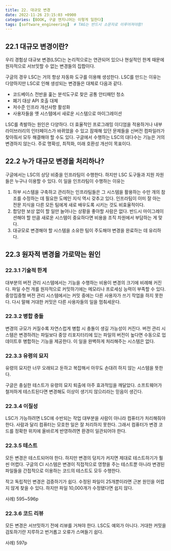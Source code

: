 ```yaml
---
title: 22. 대규모 변경
date: 2022-11-26 23:15:03 +0900
categories: [BOOK, 구글 엔지니어는 이렇게 일한다]
tags: [software_engineering]  # TAG는 반드시 소문자로 이루어져야함!
---
```


## 22.1 대규모 변경이란?
우리 경험상 대규보 변경(LSC)는 논리적으로는 연관되어 있으나 현실적인 한계 때문에 원자적으로 서브밋할 수 없는 변경들의 집합이다.

구글의 경우 LSC는 거의 항상 자동화 도구를 이용해 생성한다. LSC를 만드는 이유는 다양하지만 LSC로 인해 생성되는 변경들은 대체로 다음과 같다.
* 코드베이스 전반을 훑는 분석도구로 찾은 공통 안티패턴 청소
* 폐기 대상 API 호출 대체
* 저수준 인프라 개선사항 활성화
* 사용자들을 옛 시스템에서 새로운 시스템으로 마이그레이션

LSC를 촉발하는 원인은 다양하다. 더 효율적인 프로그래밍 이디엄을 적용하거나 내부 라이브러리의 인터페이스가 바뀌었을 수 있고 잠재해 있던 문제들을 신버전 컴파일러가 찾아줘서 모두 해결해야 할 수도 있다. 구글에서 수행하는 LSC의 대다수는 기능은 거의 변경하지 않는다. 주로 명확성, 최적화, 미래 호환성 개선이 목표이다.

## 22.2 누가 대규모 변경을 처리하나?
구글에서는 LSC의 상당 비중을 인프라팀이 수행한다. 하지만 LSC 도구들과 지원 자원들은 누구나 이용할 수 있다. 이 일을 인프라팀이 수행하는 이유는
1. 하부 시스템을 구축하고 관리하는 인프라팀들은 그 시스템을 활용하는 수만 개의 참조를 수정하는 데 필요한 도메인 지식 역시 갖추고 있다. 인프라팀이 이미 잘 아는 전문 지식을 다른 모든 팀에게 새로 배우도록 시키는 것도 비효율적이다.
2. 합당한 보상 없이 할 일만 늘어나는 상황을 좋아할 사람은 없다. 반드시 마이그레이션해야 할 만큼 새로운 시스템이 중요하다면 비용을 조직 차원에서 부담하는 게 맞다.
3. 대규모로 변경해야 할 시스템을 소유한 팀이 주도해야 변경을 완료하는 데 유리하다.


## 22.3 원자적 변경을 가로막는 원인
### 22.3.1 기술적 한계
대부분의 버전 관리 시스템에서는 기능을 수행하는 비용이 변경의 크기에 비례해 커진다. 파일 수천 개를 원자적으로 커밋하기에는 메모리나 프로세싱 능력이 부족할 수 있다. 중앙집중형 버전 관리 시스템에서는 커밋 중에는 다른 사용자가 쓰기 작업을 하지 못한다. 다시 말해 거대한 커밋은 다른 사용자들의 일을 멈춰세운다.

### 22.3.2 병합 충돌
변경의 규모가 커질수록 자연스럽게 병합 시 충돌이 생길 가능성이 커진다. 버전 관리 시스템은 변경하려는 파일보다 중앙 리포지터리에 있는 파일의 버전이 높다면 수동으로 업데이트후 병합하는 기능을 제공한다. 이 일을 완벽하게 처리해주는 시스템은 없다.

### 22.3.3 유령의 묘지
유령의 묘지란 너무 오래되고 둔하고 복잡해서 아무도 손대려 하지 않는 시스템을 뜻한다.

구글은 충실한 테스트가 유령의 묘지 퇴출에 아주 효과적임을 깨달았다. 소프트웨어가 철저하게 테스트된다면 변경해도 이상이 생기지 않으리라는 믿음이 생긴다.

### 22.3.4 이질성
LSC가 가능하려면 LSC에 수반되는 작업 대부분을 사람이 아니라 컴퓨터가 처리해줘야 한다. 사람과 달리 컴퓨터는 모호한 일은 잘 처리하지 못한다. 그래서 컴퓨터가 변경 코드를 정확한 위치에 올바르게 반영하려면 환경이 일관되어야 한다.

### 22.3.5 테스트
모든 변경은 테스트되어야 한다. 하지만 변경의 덩치가 커지면 제대로 테스트하기가 훨씬 어렵다. 구글의 CI 시스템은 변경이 직접적으로 영향을 주는 테스트뿐 아니라 변경된 파일들을 간접적으로 이용하는 코드의 테스트도 모두 수행한다.

작고 독립적인 변경은 검증하기가 쉽다. 수정된 파일이 25개뿐이라면 근본 원인을 어렵지 않게 찾을 수 있다. 하지만 파일 10,000개가 수정됐다면 쉽지 않다.

사례) 595~596p

### 22.3.6 코드 리뷰
모든 변경은 서브밋하기 전에 리뷰를 거쳐야 한다. LSC도 예외가 아니다. 거대한 커밋을 검토하기란 지루하고 번거롭고 오류가 스며들기 쉽다.

사례) 597p
